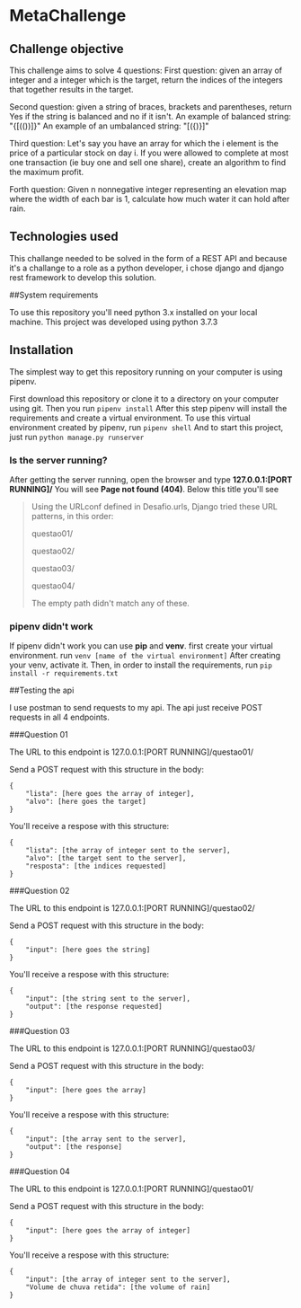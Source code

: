 # MetaChallenge

## Challenge objective

This challenge aims to solve 4 questions:
First question: given an array of integer and a integer which is the target, return the indices of the integers that together results in the target.

Second question: given a string of braces, brackets and parentheses, return Yes if the string is balanced and no if it isn't. 
An example of balanced string: "{[(())]}"
An example of an umbalanced string: "[({)}]"

Third question: Let's say you have an array for which the i element is the price of a particular stock on day i.
If you were allowed to complete at most one transaction (ie buy one and sell one share), create an algorithm to find the maximum profit.

Forth question: Given n nonnegative integer representing an elevation map where the width of each bar is 1, calculate how much water it can hold after rain.

## Technologies used

This challange needed to be solved in the form of a REST API and because it's a challange to a role as a python developer, i chose django and django rest framework to develop this solution. 

##System requirements

To use this repository you'll need python 3.x installed on your local machine.
This project was developed using python 3.7.3

## Installation

The simplest way to get this repository running on your computer is using pipenv.

First download this repository or clone it to a directory on your computer using git.
Then you run ```pipenv install```
After this step pipenv will install the requirements and create a virtual environment. 
To use this virtual environment created by pipenv, run ```pipenv shell```
And to start this project, just run ```python manage.py runserver```

### Is the server running?

After getting the server running, open the browser and type **127.0.0.1:[PORT RUNNING]/**
You will see **Page not found (404)**. Below this title you'll see 

>Using the URLconf defined in Desafio.urls, Django tried these URL patterns, in this order:
>
>questao01/
>
>questao02/
>
>questao03/
>
>questao04/
>
>The empty path didn't match any of these.

### pipenv didn't work

If pipenv didn't work you can use **pip** and **venv**.
first create your virtual environment.
run ```venv [name of the virtual environment]```
After creating your venv, activate it.
Then, in order to install the requirements, run ```pip install -r requirements.txt```

##Testing the api

I use postman to send requests to my api.
The api just receive POST requests in all 4 endpoints.

###Question 01

The URL to this endpoint is 127.0.0.1:[PORT RUNNING]/questao01/

Send a POST request with this structure in the body:

```
{
    "lista": [here goes the array of integer],
    "alvo": [here goes the target]
}
```

You'll receive a respose with this structure:

```
{
    "lista": [the array of integer sent to the server],
    "alvo": [the target sent to the server],
    "resposta": [the indices requested]
}
```

###Question 02

The URL to this endpoint is 127.0.0.1:[PORT RUNNING]/questao02/

Send a POST request with this structure in the body:

```
{
    "input": [here goes the string]
}
```

You'll receive a respose with this structure:

```
{
    "input": [the string sent to the server],
    "output": [the response requested]
}
```
###Question 03

The URL to this endpoint is 127.0.0.1:[PORT RUNNING]/questao03/

Send a POST request with this structure in the body:

```
{
    "input": [here goes the array]
}
```

You'll receive a respose with this structure:

```
{
    "input": [the array sent to the server],
    "output": [the response]
}
```

###Question 04

The URL to this endpoint is 127.0.0.1:[PORT RUNNING]/questao01/

Send a POST request with this structure in the body:

```
{
    "input": [here goes the array of integer]
}
```

You'll receive a respose with this structure:

```
{
    "input": [the array of integer sent to the server],
    "Volume de chuva retida": [the volume of rain]
}
```
